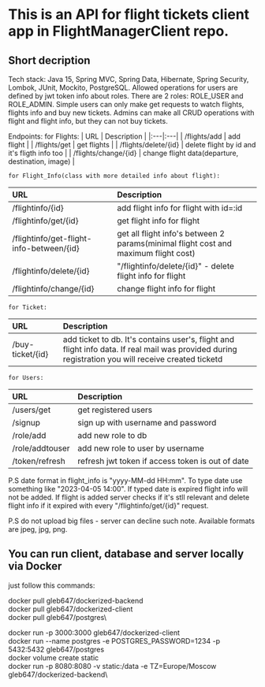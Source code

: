 # This is an API for flight tickets client app in FlightManagerClient repo. 
## Short decription
Tech stack: Java 15, Spring MVC, Spring Data, Hibernate, Spring Security, Lombok, JUnit, Mockito, PostgreSQL.
Allowed operations for users are defined by jwt token info about roles. There are 2 roles: ROLE_USER and ROLE_ADMIN. Simple users can only make get requests to watch flights, flights info and buy new tickets. Admins can make all CRUD operations with flight and flight info, but they can not buy tickets.

Endpoints:
	for Flights:
| URL | Description | 
|:---|:---|
| /flights/add | add flight |
| /flights/get | get flights |
| /flights/delete/{id} | delete flight by id and it's fligth info too |
| /flights/change/{id} | change flight data(departure, destination, image) |
	
	for Flight_Info(class with more detailed info about flight):
| URL | Description | 
|:---|:---|
| /flightinfo/{id} | add flight info for flight with id=:id |
| /flightinfo/get/{id} | get flight info for flight |
| /flightinfo/get-flight-info-between/{id} | get all flight info's between 2 params(minimal flight cost and maximum flight cost) |
| /flightinfo/delete/{id} | "/flightinfo/delete/{id}" - delete flight info for flight |
| /flightinfo/change/{id} | change flight info for flight |
	
	for Ticket:
| URL | Description | 
|:---|:---|
| /buy-ticket/{id} | add ticket to db. It's contains user's, flight and flight info data. If real mail was provided during registration you will receive created ticketd |
	
	for Users:
| URL | Description | 
|:---|:---|
| /users/get | get registered users |
| /signup | sign up with username and password |
| /role/add | add new role to db |
| /role/addtouser | add new role to user by username |
| /token/refresh | refresh jwt token if access token is out of date |
	
P.S date format in flight_info is "yyyy-MM-dd HH:mm". To type date use something like "2023-04-05 14:00". If typed date is expired flight info will not be added. If flight is added server checks if it's stll relevant and delete flight info if it expired with every "/flightinfo/get/{id}" request.

P.S do not upload big files - server can decline such note. Available formats are jpeg, jpg, png.

## You can run client, database and server locally via Docker
just follow this commands:

docker pull gleb647/dockerized-backend\
docker pull gleb647/dockerized-client\
docker pull gleb647/postgres\

docker run -p 3000:3000 gleb647/dockerized-client\
docker run --name postgres -e POSTGRES_PASSWORD=1234 -p 5432:5432 gleb647/postgres\
docker volume create static\
docker run -p 8080:8080 -v static:/data -e TZ=Europe/Moscow gleb647/dockerized-backend\
